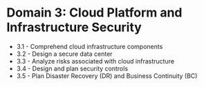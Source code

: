 # Domain 3: Cloud Platform and Infrastructure Security

- 3.1 - Comprehend cloud infrastructure components
- 3.2 - Design a secure data center
- 3.3 - Analyze risks associated with cloud infrastructure
- 3.4 - Design and plan security controls
- 3.5 - Plan Disaster Recovery (DR) and Business Continuity (BC)

